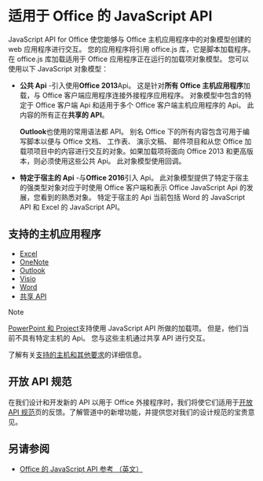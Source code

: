 # <a name="javascript-api-for-office"></a>适用于 Office 的 JavaScript API

JavaScript API for Office 使您能够与 Office 主机应用程序中的对象模型创建的 web 应用程序进行交互。 您的应用程序将引用 office.js 库，它是脚本加载程序。 在 office.js 库加载适用于 Office 应用程序正在运行的加载项对象模型。 您可以使用以下 JavaScript 对象模型：

- **公共 Api** -引入使用**Office 2013**Api。 这是针对**所有 Office 主机应用程序**加载，与 Office 客户端应用程序连接外接程序应用程序。 对象模型中包含的特定于 Office 客户端 Api 和适用于多个 Office 客户端主机应用程序的 Api。 此内容的所有正在**共享的 API**。 

  **Outlook**也使用的常用语法都 API。 别名 Office 下的所有内容包含可用于编写脚本以便与 Office 文档、 工作表、 演示文稿、 邮件项目和从您 Office 加载项项目中的内容进行交互的对象。如果加载项将面向 Office 2013 和更高版本，则必须使用这些公共 Api。 此对象模型使用回调。

- **特定于宿主的 Api** -与**Office 2016**引入 Api。 此对象模型提供了特定于宿主的强类型对象对应于时使用 Office 客户端和表示 Office JavaScript Api 的发展，您看到的熟悉对象。 特定于宿主的 Api 当前包括 Word 的 JavaScript API 和 Excel 的 JavaScript API。

## <a name="supported-host-applications"></a>支持的主机应用程序

- [Excel](overview/excel-add-ins-reference-overview.md)
- [OneNote](overview/onenote-add-ins-javascript-reference.md)
- [Outlook](requirement-sets/outlook-api-requirement-sets.md)
- [Visio](overview/visio-javascript-reference-overview.md)
- [Word](overview/word-add-ins-reference-overview.md)
- [共享 API](requirement-sets/office-add-in-requirement-sets.md)

> [!NOTE] 
> [PowerPoint 和 Project](requirement-sets/powerpoint-and-project-note.md)支持使用 JavaScript API 所做的加载项。 但是，他们当前不具有特定主机的 Api。 您与这些主机通过共享 API 进行交互。

了解有关[支持的主机和其他要求](https://docs.microsoft.com/office/dev/add-ins/concepts/requirements-for-running-office-add-ins)的详细信息。

## <a name="open-api-specifications"></a>开放 API 规范

在我们设计和开发新的 API 以用于 Office 外接程序时，我们将使它们适用于[开放 API 规范](openspec.md)页的反馈。了解管道中的新增功能，并提供您对我们的设计规范的宝贵意见。

## <a name="see-also"></a>另请参阅

- [Office 的 JavaScript API 参考 （英文）](https://docs.microsoft.com/javascript/api/overview/office?view=office-js)